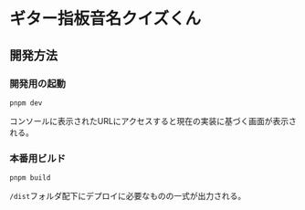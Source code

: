 # ギター指板音名クイズくん

## 開発方法

### 開発用の起動

```
pnpm dev
```

コンソールに表示されたURLにアクセスすると現在の実装に基づく画面が表示される。

### 本番用ビルド

```
pnpm build
```

`/dist`フォルダ配下にデプロイに必要なものの一式が出力される。
